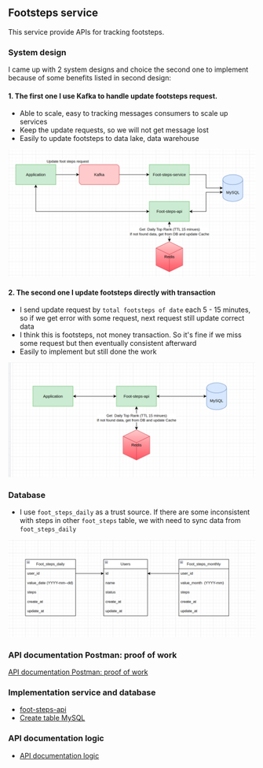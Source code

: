 ## Footsteps service
This service provide APIs for tracking footsteps.

### System design
I came up with 2 system designs and choice the second one to implement because of some benefits listed in second design:  

#### 1. The first one I use Kafka to handle update footsteps request.
- Able to scale, easy to tracking messages consumers to scale up services
- Keep the update requests, so we will not get message lost
- Easily to update footsteps to data lake, data warehouse

![First System Design](./diagram/First_System_Design.png "First System Design")

#### 2. The second one I update footsteps directly with transaction
- I send update request by `total footsteps of date` each 5 - 15 minutes, so if we get error with some request, next request still update correct data
- I think this is footsteps, not money transaction. So it's fine if we miss some request but then eventually consistent afterward
- Easily to implement but still done the work

![Second System Design](./diagram/Second_System_Design.png "Second System Design")

### Database

- I use `foot_steps_daily` as a trust source. If there are some inconsistent with steps in other `foot_steps` table, we with need to sync data from `foot_steps_daily`

![Database Design](./diagram/Database_Design.png "Database Design")

### API documentation Postman: proof of work

[API documentation Postman: proof of work](https://documenter.getpostman.com/view/8447364/2s9YC7SWhj#0204ec6e-c7af-4da4-91bf-b076a3c05279)

### Implementation service and database

- [foot-steps-api](./foot-steps-api)  
- [Create table MySQL](./query-mysql/query-mysql.sql)

### API documentation logic

- [API documentation logic](./api_documentaion_logic.md)